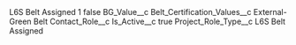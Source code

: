 <?xml version="1.0" encoding="UTF-8"?>
<CustomMetadata xmlns="http://soap.sforce.com/2006/04/metadata" xmlns:xsi="http://www.w3.org/2001/XMLSchema-instance" xmlns:xsd="http://www.w3.org/2001/XMLSchema">
    <label>L6S Belt Assigned 1</label>
    <protected>false</protected>
    <values>
        <field>BG_Value__c</field>
        <value xsi:nil="true"/>
    </values>
    <values>
        <field>Belt_Certification_Values__c</field>
        <value xsi:type="xsd:string">External-Green Belt</value>
    </values>
    <values>
        <field>Contact_Role__c</field>
        <value xsi:nil="true"/>
    </values>
    <values>
        <field>Is_Active__c</field>
        <value xsi:type="xsd:boolean">true</value>
    </values>
    <values>
        <field>Project_Role_Type__c</field>
        <value xsi:type="xsd:string">L6S Belt Assigned</value>
    </values>
</CustomMetadata>
